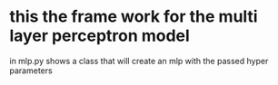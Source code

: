 # this the frame work for the multi layer perceptron model

in mlp.py shows a class that will create an mlp with the passed hyper parameters
